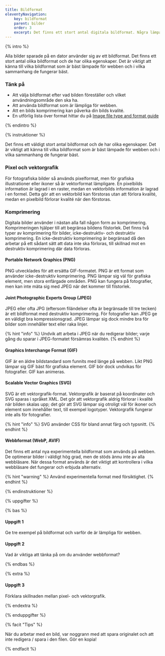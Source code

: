 ```yaml
---
title: Bildformat
eleventyNavigation:
    key: bildformat
    parent: bilder
    order: 3
    excerpt: Det finns ett stort antal digitala bildformat. Några lämpar sig speciellt väl för webben, andra inte.
---
```


{% intro %}

Alla bilder sparade på en dator använder sig av ett bildformat. Det finns ett stort antal olika bildformat och de har olika egenskaper. Det är viktigt att känna till vilka bildformat som är bäst lämpade för webben och i vilka sammanhang de fungerar bäst.

### Tänk på

- Att välja bildformat efter vad bilden föreställer och vilket användningsområde den ska ha.
- Att använda bildformat som är lämpliga för webben.
- Att en bilds komprimering kan påverka din bilds kvalité.
- En utförlig lista över format hittar du på [Image file type and format guide](https://developer.mozilla.org/en-US/docs/Web/Media/Formats/Image_types)

{% endintro %}

{% instruktioner %}

Det finns ett väldigt stort antal bildformat och de har olika egenskaper. Det är viktigt att känna till vilka bildformat som är bäst lämpade för webben och i vilka sammanhang de fungerar bäst.

### Pixel och vektorgrafik

För fotografiska bilder så används pixelformat, men för grafiska illustrationer eller ikoner så är vektorformat lämpligare. En pixelbilds information är lagrad i en raster, medan en vektorbilds information är lagrad i en formel. Detta gör att en vektorbild kan förstoras utan att förlora kvalité, medan en pixelbild förlorar kvalité när den förstoras.

### Komprimering

Digitala bilder använder i nästan alla fall någon form av komprimering. Komprimeringen hjälper till att begränsa bildens filstorlek. Det finns två typer av komprimering för bilder, icke-destruktiv- och destruktiv komprimering. En icke-destruktiv komprimering är begränsad då den arbetar på ett sådant sätt att data inte ska förloras, till skillnad mot en destruktiv komprimering där data förloras.

#### Portable Network Graphics (PNG)

PNG utvecklades för att ersätta GIF-formatet. PNG är ett format som använder icke-destruktiv komprimering. PNG lämpar sig väl för grafiska element, men stora enfärgade områden. PNG kan fungera på fotografier, men kan inte mäta sig med JPEG när det kommer till filstorlek.

#### Joint Photographic Experts Group (JPEG)

JPEG eller ofta JPG (eftersom filändelser ofta är begränsade till tre tecken) är ett bildformat med destruktiv komprimering. För fotografier kan JPEG ge en väldigt bra kompressionsgrad. JPEG lämpar sig dock mindre bra för bilder som innehåller text eller raka linjer.

{% hint "info" %}
Undvik att arbeta i JPEG när du redigerar bilder; varje gång du sparar i JPEG-formatet försämras kvalitén.
{% endhint %}

#### Graphics Interchange Format (GIF)

GIF är en äldre bildstandard som funnits med länge på webben. Likt PNG lämpar sig GIF bäst för grafiska element. GIF bör dock undvikas för fotografier. GIF kan animeras.

#### Scalable Vector Graphics (SVG)

SVG är ett vektorgrafik-format. Vektorgrafik är baserat på koordinater och SVG sparas i språket XML. Det gör att vektorgrafik aldrig förlorar i kvalité när bilden skalas upp; det gör att SVG lämpar sig otroligt väl för ikoner och element som innehåller text, till exempel logotyper. Vektorgrafik fungerar inte alls för fotografier.

{% hint "info" %}
SVG använder CSS för bland annat färg och typsnitt.
{% endhint %}

#### Webbformat (WebP, AVIF)

Det finns ett antal nya experimentella bildformat som används på webben. De optimerar bilder i väldigt hög grad, men de stöds ännu inte av alla webbläsare. När dessa format används är det viktigt att kontrollera i vilka webbläsare det fungerar och erbjuda alternativ.

{% hint "warning" %}
Använd experimentella format med försiktighet.
{% endhint %}

{% endinstruktioner %}

{% uppgifter %}

{% bas %}

#### Uppgift 1

Ge tre exempel på bildformat och varför de är lämpliga för webben.

#### Uppgift 2

Vad är viktiga att tänka på om du använder webbformat?

{% endbas %}

{% extra %}

#### Uppgift 3

Förklara skillnaden mellan pixel- och vektorgrafik.

{% endextra %}

{% enduppgifter %}

{% facit "Tips" %}

När du arbetar med en bild, var noggrann med att spara originalet och att inte redigera / spara i den filen. Gör en kopia!

{% endfacit %}



